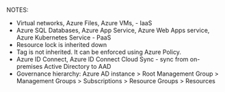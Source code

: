 NOTES:
- Virtual networks, Azure Files, Azure VMs, - IaaS
- Azure SQL Databases, Azure App Service, Azure Web Apps service, Azure Kubernetes Service - PaaS
- Resource lock is inherited down
- Tag is not inherited. It can be enforced using Azure Policy.
- Azure ID Connect, Azure ID Connect Cloud Sync - sync from on-premises Active Directory to AAD
- Governance hierarchy: Azure AD instance > Root Management Group > Management Groups > Subscriptions > Resource Groups > Resources
